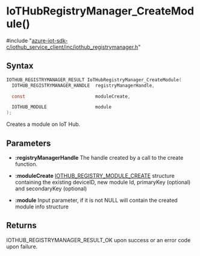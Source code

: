 # IoTHubRegistryManager_CreateModule()

\#include "[azure-iot-sdk-c/iothub_service_client/inc/iothub_registrymanager.h](../iot-c-ref-iothub-registrymanager-h.md)"  

## Syntax

```C
IOTHUB_REGISTRYMANAGER_RESULT IoTHubRegistryManager_CreateModule(
  IOTHUB_REGISTRYMANAGER_HANDLE  registryManagerHandle,

  const                          moduleCreate,

  IOTHUB_MODULE                  module
);
```

Creates a module on IoT Hub.

## Parameters
* **:registryManagerHandle** The handle created by a call to the create function. 

* **:moduleCreate** [IOTHUB_REGISTRY_MODULE_CREATE](#struct_i_o_t_h_u_b___r_e_g_i_s_t_r_y___m_o_d_u_l_e___c_r_e_a_t_e) structure containing the existing deviceID, new module Id, primaryKey (optional) and secondaryKey (optional) 

* **:module** Input parameter, if it is not NULL will contain the created module info structure

## Returns
IOTHUB_REGISTRYMANAGER_RESULT_OK upon success or an error code upon failure.

